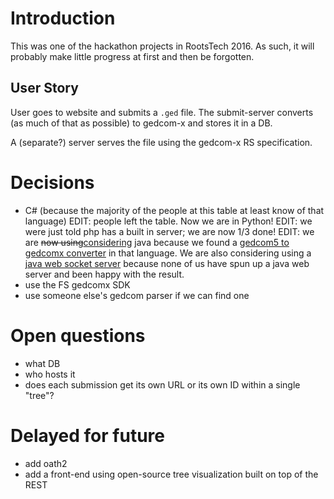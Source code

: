 # Introduction

This was one of the hackathon projects in RootsTech 2016.
As such, it will probably make little progress at first and then be forgotten.

## User Story

User goes to website and submits a `.ged` file.
The submit-server converts (as much of that as possible) to gedcom-x and stores it in a DB.

A (separate?) server serves the file using the gedcom-x RS specification.

# Decisions

-   C# (because the majority of the people at this table at least know of that language)
	EDIT: people left the table.  Now we are in Python!
	EDIT: we were just told php has a built in server; we are now 1/3 done!
	EDIT: we are <del>now using</del><ins>considering</ins> java because we found a [gedcom5 to gedcomx converter](https://github.com/FamilySearch/gedcom5-conversion) in that language.  We are also considering using a [java web socket server](https://github.com/TooTallNate/Java-WebSocket) because none of us have spun up a java web server and been happy with the result. 
- use the FS gedcomx SDK
- use someone else's gedcom parser if we can find one

# Open questions

- what DB
- who hosts it
- does each submission get its own URL or its own ID within a single "tree"?

# Delayed for future

- add oath2
- add a front-end using open-source tree visualization built on top of the REST
